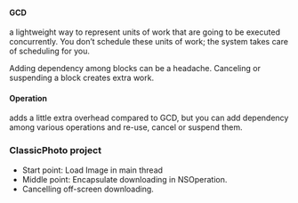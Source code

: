 #### GCD
a lightweight way to represent units of work that are going to be executed concurrently. You don’t schedule these units of work; the system takes care of scheduling for you. 

Adding dependency among blocks can be a headache. Canceling or suspending a block creates extra work.

#### Operation
 adds a little extra overhead compared to GCD, but you can add dependency among various operations and re-use, cancel or suspend them.


### ClassicPhoto project
- Start point: Load Image in main thread
- Middle point: Encapsulate downloading in NSOperation. 
- Cancelling off-screen downloading.

